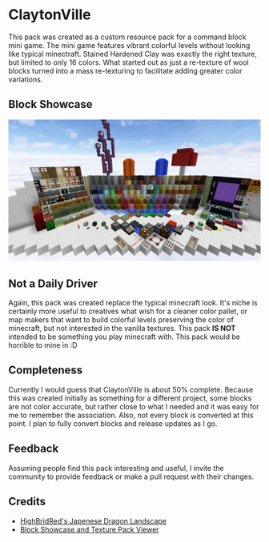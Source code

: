 # ClaytonVille
This pack was created as a custom resource pack for a command block mini game. The mini game features vibrant colorful levels without looking like typical minectraft. Stained Hardened Clay was exactly the right texture, but limited to only 16 colors. What started out as just a re-texture of wool blocks turned into a mass re-texturing to facilitate adding greater color variations.

## Block Showcase
![Block Showcase](https://github.com/markaplet/claytonville/blob/master/screenshots/2016-10-31_21.55.54.png)

## Not a Daily Driver
Again, this pack was created replace the typical minecraft look. It's niche is certainly more useful to creatives what wish for a cleaner color pallet, or map makers that want to build colorful levels preserving the color of minecraft, but not interested in the vanilla textures. This pack **IS NOT** intended to be something you play minecraft with. This pack would be horrible to mine in :D

## Completeness
Currently I would guess that ClaytonVille is about 50% complete. Because this was created initially as something for a different project, some blocks are not color accurate, but rather close to what I needed and it was easy for me to remember the association. Also, not every block is converted at this point. I plan to fully convert blocks and release updates as I go. 

## Feedback
Assuming people find this pack interesting and useful, I invite the community to provide feedback or make a pull request with their changes. 

## Credits
* [HighBridRed's Japenese Dragon Landscape](http://www.planetminecraft.com/project/highbridreds-plot/)
* [Block Showcase and Texture Pack Viewer](http://www.planetminecraft.com/project/block-showcase-1965258/)